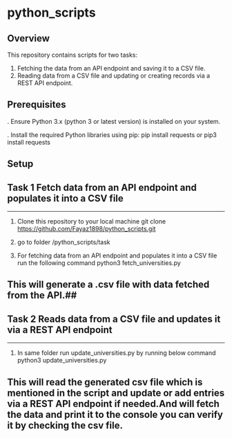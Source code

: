 # python_scripts

## Overview

This repository contains scripts for two tasks:

1. Fetching the data from an API endpoint and saving it to a CSV file.
2. Reading data from a CSV file and updating or creating records via a REST API endpoint.

## Prerequisites

. Ensure Python 3.x (python 3 or latest version) is installed on your system.

. Install the required Python libraries using pip:
pip install requests or pip3 install requests

## Setup

## Task 1 Fetch data from an API endpoint and populates it into a CSV file

---

1. Clone this repository to your local machine
   git clone https://github.com/Fayaz1898/python_scripts.git

2. go to folder /python_scripts/task

3. For fetching data from an API endpoint and populates it into a CSV file run the following command
   python3 fetch_universities.py

## This will generate a .csv file with data fetched from the API.##

## Task 2 Reads data from a CSV file and updates it via a REST API endpoint

---

1. In same folder run update_universities.py by running below command
   python3 update_universities.py

## This will read the generated csv file which is mentioned in the script and update or add entries via a REST API endpoint if needed.And will fetch the data and print it to the console you can verify it by checking the csv file.
